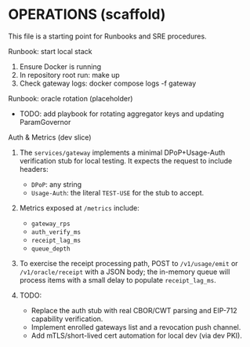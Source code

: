 # OPERATIONS (scaffold)

This file is a starting point for Runbooks and SRE procedures.

Runbook: start local stack
1. Ensure Docker is running
2. In repository root run:
   make up
3. Check gateway logs:
   docker compose logs -f gateway

Runbook: oracle rotation (placeholder)
- TODO: add playbook for rotating aggregator keys and updating ParamGovernor

Auth & Metrics (dev slice)

1. The `services/gateway` implements a minimal DPoP+Usage-Auth verification stub for local testing. It expects the request to include headers:
   - `DPoP`: any string
   - `Usage-Auth`: the literal `TEST-USE` for the stub to accept.

2. Metrics exposed at `/metrics` include:
   - `gateway_rps`
   - `auth_verify_ms`
   - `receipt_lag_ms`
   - `queue_depth`

3. To exercise the receipt processing path, POST to `/v1/usage/emit` or `/v1/oracle/receipt` with a JSON body; the in-memory queue will process items with a small delay to populate `receipt_lag_ms`.

4. TODO:
   - Replace the auth stub with real CBOR/CWT parsing and EIP-712 capability verification.
   - Implement enrolled gateways list and a revocation push channel.
   - Add mTLS/short-lived cert automation for local dev (via dev PKI).
